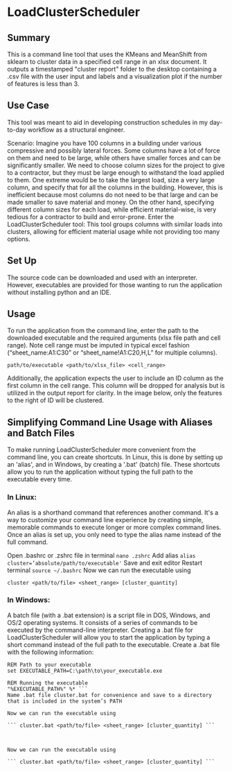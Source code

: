 # LoadClusterScheduler

## Summary
This is a command line tool that uses the KMeans and MeanShift from sklearn to cluster data in a specified cell range in an xlsx document.  It outputs a timestamped "cluster report" folder to the desktop containing a .csv file with the user input and labels and a visualization plot if the number of features is less than 3. 

## Use Case
This tool was meant to aid in developing construction schedules in my day-to-day workflow as a structural engineer. 

Scenario: Imagine you have 100 columns in a building under various compressive and possibly lateral forces. Some columns have a lot of force on them and need to be large, while others have smaller forces and can be significantly smaller. We need to choose column sizes for the project to give to a contractor, but they must be large enough to withstand the load applied to them. One extreme would be to take the largest load, size a very large column, and specify that for all the columns in the building. However, this is inefficient because most columns do not need to be that large and can be made smaller to save material and money. On the other hand, specifying different column sizes for each load, while efficient material-wise, is very tedious for a contractor to build and error-prone. Enter the LoadClusterScheduler tool: This tool groups columns with similar loads into clusters, allowing for efficient material usage while not providing too many options.



## Set Up
The source code can be downloaded and used with an interpreter. However, executables are provided for those wanting to run the application without installing python and an IDE.

## Usage
To run the application from the command line, enter the path to the downloaded executable and the required arguments (xlsx file path and cell range). Note cell range must be imputed in typical excel fashion (“sheet_name:A1:C30” or “sheet_name!A1:C20,H,L” for multiple columns). 

``` path/to/executable <path/to/xlsx_file> <cell_range> ```

Additionally, the application expects the user to include an ID column as the first column in the cell range. This column will be dropped for analysis but is utilized in the output report for clarity. In the image below, only the features to the right of ID will be clustered. 



## Simplifying Command Line Usage with Aliases and Batch Files
To make running LoadClusterScheduler more convenient from the command line, you can create shortcuts. In Linux, this is done by setting up an 'alias', and in Windows, by creating a '.bat' (batch) file. These shortcuts allow you to run the application without typing the full path to the executable every time.

### In Linux:
An alias is a shorthand command that references another command. It's a way to customize your command line experience by creating simple, memorable commands to execute longer or more complex command lines. Once an alias is set up, you only need to type the alias name instead of the full command.


Open .bashrc or .zshrc file in terminal
``` nano .zshrc ```
Add alias
``` alias cluster=’absolute/path/to/executable' ```
Save and exit editor
Restart terminal
``` source ~/.bashrc ```
Now we can run the executable using 

``` cluster <path/to/file> <sheet_range> [cluster_quantity] ```

### In Windows:
A batch file (with a .bat extension) is a script file in DOS, Windows, and OS/2 operating systems. It consists of a series of commands to be executed by the command-line interpreter. Creating a .bat file for LoadClusterScheduler will allow you to start the application by typing a short command instead of the full path to the executable. 
Create a .bat file with the following information:
```@echo off
REM Path to your executable
set EXECUTABLE_PATH=C:\path\to\your_executable.exe

REM Running the executable
"%EXECUTABLE_PATH%" %* ```
Name .bat file cluster.bat for convenience and save to a directory that is included in the system’s PATH 

Now we can run the executable using 

``` cluster.bat <path/to/file> <sheet_range> [cluster_quantity] ```



Now we can run the executable using 

``` cluster.bat <path/to/file> <sheet_range> [cluster_quantity] ```


